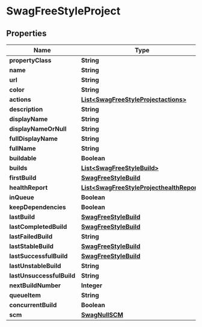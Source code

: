 
# SwagFreeStyleProject

## Properties
Name | Type | Description | Notes
------------ | ------------- | ------------- | -------------
**propertyClass** | **String** |  |  [optional]
**name** | **String** |  |  [optional]
**url** | **String** |  |  [optional]
**color** | **String** |  |  [optional]
**actions** | [**List&lt;SwagFreeStyleProjectactions&gt;**](SwagFreeStyleProjectactions.md) |  |  [optional]
**description** | **String** |  |  [optional]
**displayName** | **String** |  |  [optional]
**displayNameOrNull** | **String** |  |  [optional]
**fullDisplayName** | **String** |  |  [optional]
**fullName** | **String** |  |  [optional]
**buildable** | **Boolean** |  |  [optional]
**builds** | [**List&lt;SwagFreeStyleBuild&gt;**](SwagFreeStyleBuild.md) |  |  [optional]
**firstBuild** | [**SwagFreeStyleBuild**](SwagFreeStyleBuild.md) |  |  [optional]
**healthReport** | [**List&lt;SwagFreeStyleProjecthealthReport&gt;**](SwagFreeStyleProjecthealthReport.md) |  |  [optional]
**inQueue** | **Boolean** |  |  [optional]
**keepDependencies** | **Boolean** |  |  [optional]
**lastBuild** | [**SwagFreeStyleBuild**](SwagFreeStyleBuild.md) |  |  [optional]
**lastCompletedBuild** | [**SwagFreeStyleBuild**](SwagFreeStyleBuild.md) |  |  [optional]
**lastFailedBuild** | **String** |  |  [optional]
**lastStableBuild** | [**SwagFreeStyleBuild**](SwagFreeStyleBuild.md) |  |  [optional]
**lastSuccessfulBuild** | [**SwagFreeStyleBuild**](SwagFreeStyleBuild.md) |  |  [optional]
**lastUnstableBuild** | **String** |  |  [optional]
**lastUnsuccessfulBuild** | **String** |  |  [optional]
**nextBuildNumber** | **Integer** |  |  [optional]
**queueItem** | **String** |  |  [optional]
**concurrentBuild** | **Boolean** |  |  [optional]
**scm** | [**SwagNullSCM**](SwagNullSCM.md) |  |  [optional]



